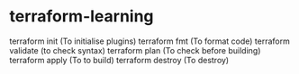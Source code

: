 # terraform-learning
terraform init  (To initialise plugins)
terraform fmt   (To format code)
terraform validate    (to check syntax)
terraform plan    (To check before building)
terraform apply   (To to build)
terraform destroy   (To destroy)
